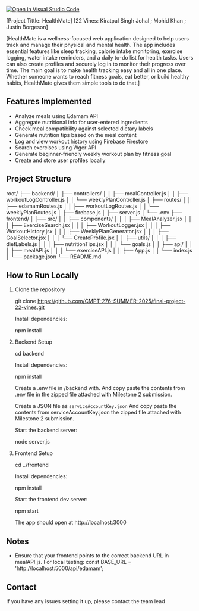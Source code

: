 [![Open in Visual Studio Code](https://classroom.github.com/assets/open-in-vscode-2e0aaae1b6195c2367325f4f02e2d04e9abb55f0b24a779b69b11b9e10269abc.svg)](https://classroom.github.com/online_ide?assignment_repo_id=19722667&assignment_repo_type=AssignmentRepo)

[Project Tittle: HealthMate]
[22 Vines: Kiratpal Singh Johal ; Mohid Khan ; Justin Borgeson]

[HealthMate is a wellness-focused web application designed to help users track and manage their physical and mental health. The app includes essential features like sleep tracking, calorie intake monitoring, exercise logging, water intake reminders, and a daily to-do list for health tasks. Users can also create profiles and securely log in to monitor their progress over time. The main goal is to make health tracking easy and all in one place. Whether someone wants to reach fitness goals, eat better, or build healthy habits, HealthMate gives them simple tools to do that.]

Features Implemented
---------------------
- Analyze meals using Edamam API
- Aggregate nutritional info for user-entered ingredients
- Check meal compatibility against selected dietary labels
- Generate nutrition tips based on the meal content
- Log and view workout history using Firebase Firestore
- Search exercises using Wger API
- Generate beginner-friendly weekly workout plan by fitness goal
- Create and store user profiles locally

Project Structure
------------------
root/
├── backend/
│   ├── controllers/
│   │   ├── mealController.js
│   │   ├── workoutLogController.js
│   │   └── weeklyPlanController.js
│   ├── routes/
│   │   ├── edamamRoutes.js
│   │   ├── workoutLogRoutes.js
│   │   └── weeklyPlanRoutes.js
│   ├── firebase.js
│   ├── server.js
│   └── .env
├── frontend/
│   ├── src/
│   │   ├── components/
│   │   │   ├── MealAnalyzer.jsx
│   │   │   ├── ExerciseSearch.jsx
│   │   │   ├── WorkoutLogger.jsx
│   │   │   ├── WorkoutHistory.jsx
│   │   │   ├── WeeklyPlanGenerator.jsx
│   │   │   ├── GoalSelector.jsx
│   │   │   └── CreateProfile.jsx
│   │   ├── utils/
│   │   │   ├── dietLabels.js
│   │   │   ├── nutritionTips.jsx
│   │   │   └── goals.js
│   │   ├── api/
│   │   │   ├── mealAPI.js
│   │   │   └── exerciseAPI.js
│   │   ├── App.js
│   │   └── index.js
│   └── package.json
└── README.md

How to Run Locally
------------------

1. Clone the repository

    git clone https://github.com/CMPT-276-SUMMER-2025/final-project-22-vines.git

    Install dependencies:

    npm install

2. Backend Setup

    cd backend

    Install dependencies:

    npm install

    Create a .env file in /backend with. And copy paste the contents from .env file in the zipped file attached with Milestone 2 submission.

    Create a JSON file as `serviceAccountKey.json` And copy paste the contents from serviceAccountKey.json the zipped file attached with Milestone 2 submission.
    
    Start the backend server:

    node server.js

3. Frontend Setup

    cd ../frontend

    Install dependencies:

    npm install

    Start the frontend dev server:

    npm start

    The app should open at http://localhost:3000

Notes
-----
- Ensure that your frontend points to the correct backend URL in mealAPI.js. For local testing:
    const BASE_URL = 'http://localhost:5000/api/edamam';

Contact
--------
If you have any issues setting it up, please contact the team lead
